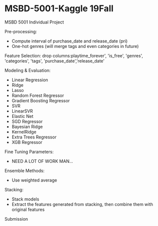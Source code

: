 # MSBD-5001-Kaggle 19Fall
MSBD 5001 Individual Project

Pre-processing:
 - Compute interval of purchase_date and release_date (pri)
 - One-hot genres (will merge tags and even categories in future)

Feature Selection:
drop columns:playtime_forever', 'is_free', 'genres', 'categories', 'tags', 'purchase_date','release_date'

Modeling & Evaluation:
 - Linear Regression
 - Ridge
 - Lasso
 - Random Forest Regressor
 - Gradient Boosting Regressor
 - SVR
 - LinearSVR
 - Elastic Net
 - SGD Regressor
 - Bayesian Ridge
 - KernelRidge
 - Extra Trees Regressor
 - XGB Regressor

Fine Tuning Parameters:
 - NEED A LOT OF WORK MAN...
 
Ensemble Methods:
 - Use weighted average

Stacking:
 - Stack models
 - Extract the features generated from stacking, then combine them with original features

Submission

